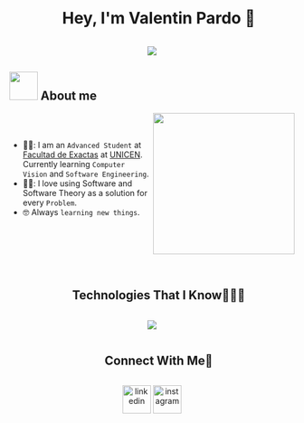 <!--h1 without bottom border-->
<div id="user-content-toc">
  <ul align="center">
    <summary><h1 style="display: inline-block">Hey, I'm Valentin Pardo 👋</h1></summary>
  </ul>
</div>

<!--Animacion Principal -->
<p align="center">
  <a href="https://github.com/DenverCoder1/readme-typing-svg"><img src="https://readme-typing-svg.herokuapp.com?font=Time+New+Roman&color=%cb4cfb&size=25&center=true&vCenter=true&width=800&height=100&lines=Advanced+Software+Engineer+Student+@ValentinPardo;Investigating+Computer+Vision;Always+learning+new+things;Problem+Solving+Lover<3"></a>
</p>

## <picture><img src = "https://github.com/7oSkaaa/7oSkaaa/blob/main/Images/about_me.gif?raw=true" width = 50px></picture> About me

<picture> <img align="right" src="https://github.com/7oSkaaa/7oSkaaa/blob/main/Images/Right_Side.gif?raw=true" width = 250px></picture>

<br><br>

- 🧑‍🎓: I am an `Advanced Student` at [Facultad de Exactas](https://exa.unicen.edu.ar) at [UNICEN](https://www.unicen.edu.ar).
  Currently learning `Computer Vision` and `Software Engineering`.
- 👨‍💻: I love using Software and Software Theory as a solution for every `Problem`.
- :nerd_face: Always `learning new things`.
<!-- - :thinking: I’m currently open for a new `job opportunity`, this is [MY RESUME](http://lnkiy.in/Ahmed_Hossam_Resume).
-->

<br><br><br><br>

<!-- Analiticas de lenguajes
<div id="user-GitHub-Analytics">
     <h2 style="margin: 0; border: none; padding: 0; display: inline-block;align=center ">⚙️ &nbsp;GitHub Analytics</h2>
</div>


<p align="center">
<a href="https://github.com/ValentinPardo">
  <img height="180em" src="https://github-readme-stats-eight-theta.vercel.app/api/top-langs/?username=ValentinPardo&theme=algolia"/>
</a>
</p>
-->

<!--h1 without bottom border-->
<div id="user-content-toc">
  <ul align="center">
    <summary><h2 style="display: inline-block">Technologies That I Know👨🏻‍💻</h2></summary>
  </ul>
</div>
<!--tech stack icons-->
<p align="center">
  <a href="https://skillicons.dev">
    <img src="https://skillicons.dev/icons?i=html,css,ts,cpp,java,git,github,py,postgres,linux,vscode,discord&theme=light&perline=6" />
  </a>
</p>

<!-- Connect with me -->
<!--h2 without bottom border-->
<div id="user-content-toc">
  <ul align="center">
    <summary><h2 style="display: inline-block">Connect With Me🤝</h2></summary>
  </ul>
</div>

<!--icons and links-->
<p align="center">
<a href="https://www.linkedin.com/in/valentinpardo/" target="blank"><img align="center" src="https://user-images.githubusercontent.com/88904952/234979284-68c11d7f-1acc-4f0c-ac78-044e1037d7b0.png" alt="linkedin" height="50" width="50" /></a>
<a href="https://www.instagram.com/valentinpardo/" target="blank"><img align="center" src="https://user-images.githubusercontent.com/88904952/234981169-2dd1e58f-4b7e-468c-8213-034ba62156c3.png" alt="instagram" height="50" width="50" /></a>
  
</p>

<!--
**ValentinPardo/ValentinPardo** is a ✨ _special_ ✨ repository because its `README.md` (this file) appears on your GitHub profile.

Here are some ideas to get you started:

- 🔭 I’m currently working on ...
- 🌱 I’m currently learning ...
- 👯 I’m looking to collaborate on ...
- 🤔 I’m looking for help with ...
- 💬 Ask me about ...
- 📫 How to reach me: ...
- 😄 Pronouns: ...
- ⚡ Fun fact: ...
-->
